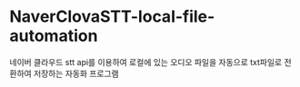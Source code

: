 # NaverClovaSTT-local-file-automation
네이버 클라우드 stt api를 이용하여 로컬에 있는 오디오 파일을 자동으로 txt파일로 전환하여 저장하는 자동화 프로그램
